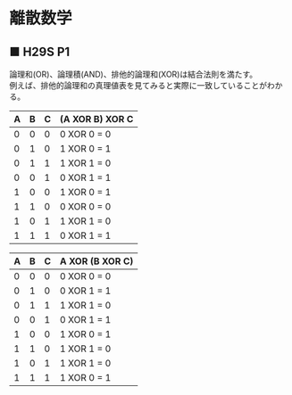# 離散数学
## ■ H29S P1
論理和(OR)、論理積(AND)、排他的論理和(XOR)は結合法則を満たす。  
例えば、排他的論理和の真理値表を見てみると実際に一致していることがわかる。

|A|B|C|(A XOR B) XOR C|
|:---|:---|:---|:---|
|0|0|0|0 XOR 0 = 0|
|0|1|0|1 XOR 0 = 1|
|0|1|1|1 XOR 1 = 0|
|0|0|1|0 XOR 1 = 1|
|1|0|0|1 XOR 0 = 1|
|1|1|0|0 XOR 0 = 0|
|1|0|1|1 XOR 1 = 0|
|1|1|1|0 XOR 1 = 1|

|A|B|C|A XOR (B XOR C)|
|:---|:---|:---|:---|
|0|0|0|0 XOR 0 = 0|
|0|1|0|0 XOR 1 = 1|
|0|1|1|1 XOR 1 = 0|
|0|0|1|0 XOR 1 = 1|
|1|0|0|1 XOR 0 = 1|
|1|1|0|1 XOR 1 = 0|
|1|0|1|1 XOR 1 = 0|
|1|1|1|1 XOR 0 = 1|
